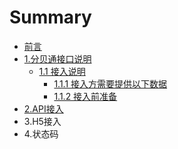 # Summary

* [前言](README.md)
* [1.分贝通接口说明](1fen-bei-tong-jie-kou-shuo-ming.md)
  * [1.1 接入说明](1fen-bei-tong-jie-kou-shuo-ming/11-jie-ru-shuo-ming.md)
    * [1.1.1 接入方需要提供以下数据](1fen-bei-tong-jie-kou-shuo-ming/11-jie-ru-shuo-ming/111-jie-ru-fang-xu-yao-ti-gong-yi-xia-shu-ju.md)
    * [1.1.2 接入前准备](1fen-bei-tong-jie-kou-shuo-ming/11-jie-ru-shuo-ming/112-jie-ru-qian-zhun-bei.md)
* [2.API接入](2apijie-ru.md)
* 3.H5接入
* 4.状态码

